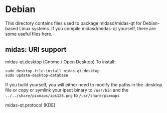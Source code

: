 
Debian
====================
This directory contains files used to package midasd/midas-qt
for Debian-based Linux systems. If you compile midasd/midas-qt yourself, there are some useful files here.

## midas: URI support ##


midas-qt.desktop  (Gnome / Open Desktop)
To install:

	sudo desktop-file-install midas-qt.desktop
	sudo update-desktop-database

If you build yourself, you will either need to modify the paths in
the .desktop file or copy or symlink your ipsqt binary to `/usr/bin`
and the `../../share/pixmaps/ips128.png` to `/usr/share/pixmaps`

midas-qt.protocol (KDE)

